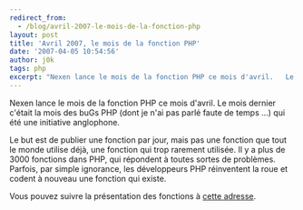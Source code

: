 ```yaml
---
redirect_from:
  - /blog/avril-2007-le-mois-de-la-fonction-php
layout: post
title: 'Avril 2007, le mois de la fonction PHP'
date: '2007-04-05 10:54:56'
author: j0k
tags: php
excerpt: "Nexen lance le mois de la fonction PHP ce mois d'avril.   Le mois dernier c'était la mois des buGs PHP (dont je n'ai pas parlé faute de temps ...) qui été une initiative anglophone.  \n  \nLe but est de publier une fonction par jour, mais pas une fonction que tout le monde utilise déjà, une fonction qui trop rarement utilisée. Il y a plus de 3000 fonctions      …"
---
```


Nexen lance le mois de la fonction PHP ce mois d'avril.   Le mois dernier c'était la mois des buGs PHP (dont je n'ai pas parlé faute de temps ...) qui été une initiative anglophone.

Le but est de publier une fonction par jour, mais pas une fonction que tout le monde utilise déjà, une fonction qui trop rarement utilisée. Il y a plus de 3000 fonctions dans PHP, qui répondent à toutes sortes de problèmes. Parfois, par simple ignorance, les développeurs PHP réinventent la roue et codent à nouveau une fonction qui existe.

Vous pouvez suivre la présentation des fonctions à [cette adresse](http://www.nexen.net/component/option,com_month/Itemid,0/langue,fr/).
